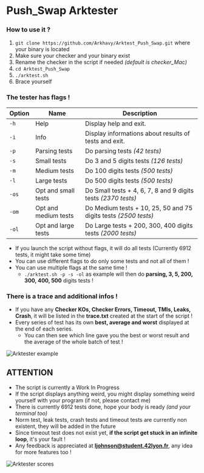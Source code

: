 # Push_Swap Arktester

### How to use it ?
1. `git clone https://github.com/Arkhavy/Arktest_Push_Swap.git` where your binary is located
2. Make sure your checker and your binary exist
3. Rename the checker in the script if needed *(default is checker_Mac)*
4. `cd Arktest_Push_Swap`
5. `./arktest.sh`
6. Brace yourself

### The tester has flags !
| Option | Name | Description |
| --- | --- | --- |
| `-h`| Help | Display help and exit. |
| `-i`| Info | Display informations about results of tests and exit. |
| `-p`| Parsing tests | Do parsing tests *(42 tests)* |
| `-s` | Small tests | Do 3 and 5 digits tests *(126 tests)* |
| `-m` | Medium tests | Do 100 digits tests *(500 tests)* |
| `-l` | Large tests | Do 500 digits tests *(500 tests)* |
| `-os` | Opt and small tests | Do Small tests + 4, 6, 7, 8 and 9 digits tests *(2370 tests)* |
| `-om` | Opt and medium tests | Do Medium tests + 10, 25, 50 and 75 digits tests *(2500 tests)* |
| `-ol` | Opt and large tests | Do Large tests + 200, 300, 400 digits tests *(2000 tests)* |

- If you launch the script without flags, it will do all tests (Currently 6912 tests, it might take some time)
- You can use different flags to do only some tests and not all of them !
- You can use multiple flags at the same time !
	- `./arktest.sh -p -s -ol` as example will then do **parsing, 3, 5, 200, 300, 400, 500** digits tests !

### There is a trace and additional infos !
- If you have any **Checker KOs, Checker Errors, Timeout, TMIs, Leaks, Crash**, it will be listed in the __**trace.txt**__ created at the start of the script !
- Every series of test has its own **best, average and worst** displayed at the end of each series.
	- You can then see which line gave you the best or worst result and the average of the whole batch of test !

![Arktester example](https://cdn.discordapp.com/attachments/779263099609022464/936988273123942421/Screen_Shot_2022-01-29_at_3.16.24_PM.png)

## ATTENTION
- The script is currently a Work In Progress
- If the script displays anything weird, you might display something weird yourself with your program (if not, please contact me)
- There is currently 6912 tests done, hope your body is ready *(and your terminal too)*
- Norm test, leak tests, crash tests and timeout tests are currently non existent, they will be added in the future
- Since timeout test does not exist yet, **if the script get stuck in an infinite loop**, it's your fault !
- Any feedback is appreciated at **ljohnson@student.42lyon.fr**, any idea for more features too !

![Arktester scores](https://cdn.discordapp.com/attachments/779263099609022464/936987502898741248/Screen_Shot_2022-01-29_at_3.13.15_PM.png)
